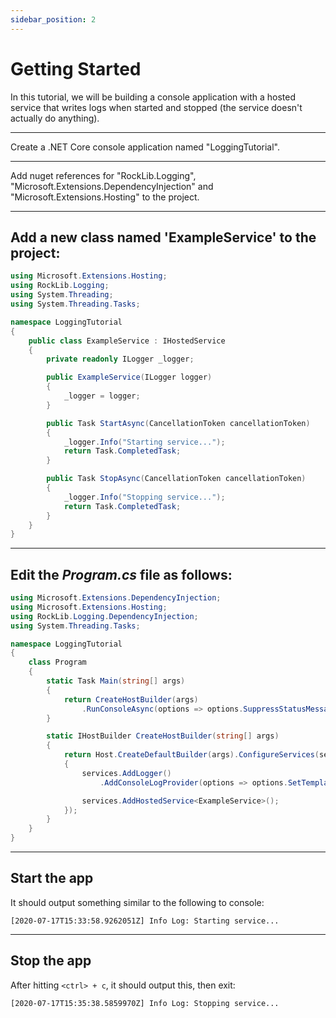 ```yaml
---
sidebar_position: 2
---
```


# Getting Started

In this tutorial, we will be building a console application with a hosted service that writes logs when started and stopped (the service doesn't actually do anything).

---

Create a .NET Core console application named "LoggingTutorial".

---

Add nuget references for "RockLib.Logging", "Microsoft.Extensions.DependencyInjection" and "Microsoft.Extensions.Hosting" to the project.

---

## Add a new class named 'ExampleService' to the project:

```csharp
using Microsoft.Extensions.Hosting;
using RockLib.Logging;
using System.Threading;
using System.Threading.Tasks;

namespace LoggingTutorial
{
    public class ExampleService : IHostedService
    {
        private readonly ILogger _logger;

        public ExampleService(ILogger logger)
        {
            _logger = logger;
        }

        public Task StartAsync(CancellationToken cancellationToken)
        {
            _logger.Info("Starting service...");
            return Task.CompletedTask;
        }

        public Task StopAsync(CancellationToken cancellationToken)
        {
            _logger.Info("Stopping service...");
            return Task.CompletedTask;
        }
    }
}
```

---

## Edit the _Program.cs_ file as follows:

```csharp
using Microsoft.Extensions.DependencyInjection;
using Microsoft.Extensions.Hosting;
using RockLib.Logging.DependencyInjection;
using System.Threading.Tasks;

namespace LoggingTutorial
{
    class Program
    {
        static Task Main(string[] args)
        {
            return CreateHostBuilder(args)
                .RunConsoleAsync(options => options.SuppressStatusMessages = true);
        }

        static IHostBuilder CreateHostBuilder(string[] args)
        {
            return Host.CreateDefaultBuilder(args).ConfigureServices(services =>
            {
                services.AddLogger()
                    .AddConsoleLogProvider(options => options.SetTemplate("[{createTime(O)}] {level} Log: {message}"));

                services.AddHostedService<ExampleService>();
            });
        }
    }
}
```

---

## Start the app

It should output something similar to the following to console:

```
[2020-07-17T15:33:58.9262051Z] Info Log: Starting service...
```

---

## Stop the app

After hitting `<ctrl> + c`, it should output this, then exit:

```
[2020-07-17T15:35:38.5859970Z] Info Log: Stopping service...
```
